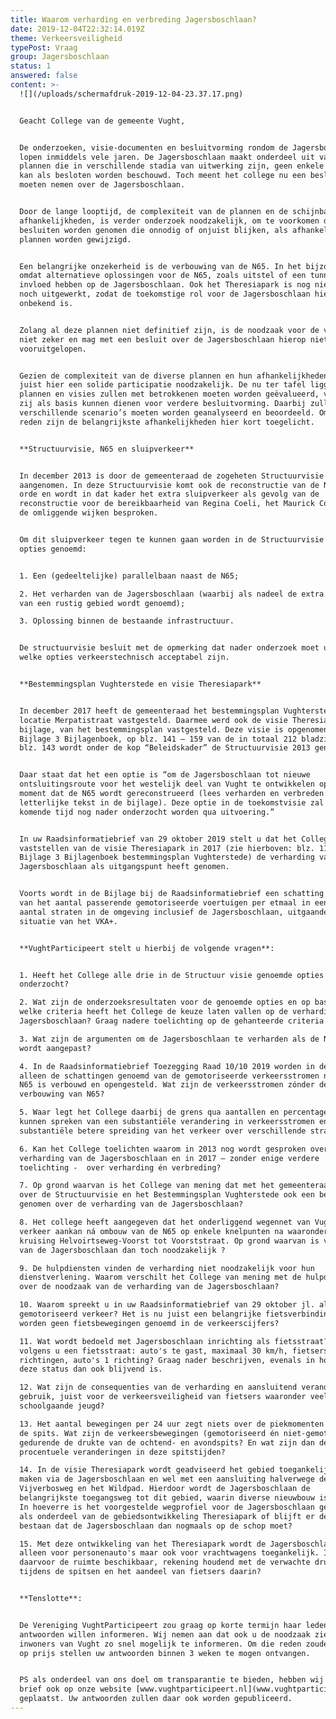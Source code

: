 ```yaml
---
title: Waarom verharding en verbreding Jagersboschlaan?
date: 2019-12-04T22:32:14.019Z
theme: Verkeersveiligheid
typePost: Vraag
group: Jagersboschlaan
status: 1
answered: false
content: >-
  ![](/uploads/schermafdruk-2019-12-04-23.37.17.png)


  Geacht College van de gemeente Vught,


  De onderzoeken, visie-documenten en besluitvorming rondom de Jagersboschlaan
  lopen inmiddels vele jaren. De Jagersboschlaan maakt onderdeel uit van diverse
  plannen die in verschillende stadia van uitwerking zijn, geen enkele daarvan
  kan als besloten worden beschouwd. Toch meent het college nu een besluit te
  moeten nemen over de Jagersboschlaan.


  Door de lange looptijd, de complexiteit van de plannen en de schijnbare
  afhankelijkheden, is verder onderzoek noodzakelijk, om te voorkomen dat
  besluiten worden genomen die onnodig of onjuist blijken, als afhankelijke
  plannen worden gewijzigd.


  Een belangrijke onzekerheid is de verbouwing van de N65. In het bijzonder
  omdat alternatieve oplossingen voor de N65, zoals uitstel of een tunnel, grote
  invloed hebben op de Jagersboschlaan. Ook het Theresiapark is nog niet zeker
  noch uitgewerkt, zodat de toekomstige rol voor de Jagersboschlaan hierin
  onbekend is.


  Zolang al deze plannen niet definitief zijn, is de noodzaak voor de verharding
  niet zeker en mag met een besluit over de Jagersboschlaan hierop niet worden
  vooruitgelopen.


  Gezien de complexiteit van de diverse plannen en hun afhankelijkheden, is
  juist hier een solide participatie noodzakelijk. De nu ter tafel liggende
  plannen en visies zullen met betrokkenen moeten worden geëvalueerd, voordat
  zij als basis kunnen dienen voor verdere besluitvorming. Daarbij zullen de
  verschillende scenario’s moeten worden geanalyseerd en beoordeeld. Om die
  reden zijn de belangrijkste afhankelijkheden hier kort toegelicht.


  **Structuurvisie, N65 en sluipverkeer**


  In december 2013 is door de gemeenteraad de zogeheten Structuurvisie
  aangenomen. In deze Structuurvisie komt ook de reconstructie van de N65 aan de
  orde en wordt in dat kader het extra sluipverkeer als gevolg van de
  reconstructie voor de bereikbaarheid van Regina Coeli, het Maurick College en
  de omliggende wijken besproken.


  Om dit sluipverkeer tegen te kunnen gaan worden in de Structuurvisie drie
  opties genoemd:


  1. Een (gedeeltelijke) parallelbaan naast de N65;

  2. Het verharden van de Jagersboschlaan (waarbij als nadeel de extra belasting
  van een rustig gebied wordt genoemd);

  3. Oplossing binnen de bestaande infrastructuur.


  De structuurvisie besluit met de opmerking dat nader onderzoek moet uitwijzen
  welke opties verkeerstechnisch acceptabel zijn.


  **Bestemmingsplan Vughterstede en visie Theresiapark**


  In december 2017 heeft de gemeenteraad het bestemmingsplan Vughterstede,
  locatie Merpatistraat vastgesteld. Daarmee werd ook de visie Theresiapark, als
  bijlage, van het bestemmingsplan vastgesteld. Deze visie is opgenomen in
  Bijlage 3 Bijlagenboek, op blz. 141 – 159 van de in totaal 212 bladzijden. Op
  blz. 143 wordt onder de kop “Beleidskader” de Structuurvisie 2013 genoemd.


  Daar staat dat het een optie is “om de Jagersboschlaan tot nieuwe
  ontsluitingsroute voor het westelijk deel van Vught te ontwikkelen op het
  moment dat de N65 wordt gereconstrueerd (lees verharden en verbreden:
  letterlijke tekst in de bijlage). Deze optie in de toekomstvisie zal in de
  komende tijd nog nader onderzocht worden qua uitvoering.” 


  In uw Raadsinformatiebrief van 29 oktober 2019 stelt u dat het College met het
  vaststellen van de visie Theresiapark in 2017 (zie hierboven: blz. 112 van
  Bijlage 3 Bijlagenboek bestemmingsplan Vughterstede) de verharding van de
  Jagersboschlaan als uitgangspunt heeft genomen.


  Voorts wordt in de Bijlage bij de Raadsinformatiebrief een schatting gegeven
  van het aantal passerende gemotoriseerde voertuigen per etmaal in een groot
  aantal straten in de omgeving inclusief de Jagersboschlaan, uitgaande van de
  situatie van het VKA+.


  **VughtParticipeert stelt u hierbij de volgende vragen**: 


  1. Heeft het College alle drie in de Structuur visie genoemde opties nader
  onderzocht?

  2. Wat zijn de onderzoeksresultaten voor de genoemde opties en op basis van
  welke criteria heeft het College de keuze laten vallen op de verharding van de
  Jagersboschlaan? Graag nadere toelichting op de gehanteerde criteria.

  3. Wat zijn de argumenten om de Jagersboschlaan te verharden als de N65 niet
  wordt aangepast?

  4. In de Raadsinformatiebrief Toezegging Raad 10/10 2019 worden in de bijlage
  alleen de schattingen genoemd van de gemotoriseerde verkeersstromen nádat de
  N65 is verbouwd en opengesteld. Wat zijn de verkeersstromen zónder de
  verbouwing van N65?

  5. Waar legt het College daarbij de grens qua aantallen en percentages om te
  kunnen spreken van een substantiële verandering in verkeersstromen en een
  substantiële betere spreiding van het verkeer over verschillende straten?

  6. Kan het College toelichten waarom in 2013 nog wordt gesproken over de
  verharding van de Jagersboschlaan en in 2017 – zonder enige verdere
  toelichting -  over verharding én verbreding?

  7. Op grond waarvan is het College van mening dat met het gemeenteraadsbesluit
  over de Structuurvisie en het Bestemmingsplan Vughterstede ook een besluit is
  genomen over de verharding van de Jagersboschlaan?

  8. Het college heeft aangegeven dat het onderliggend wegennet van Vught het
  verkeer aankan ná ombouw van de N65 op enkele knelpunten na waaronder de
  kruising Helvoirtseweg-Voorst tot Voorststraat. Op grond waarvan is verharding
  van de Jagersboschlaan dan toch noodzakelijk ?

  9. De hulpdiensten vinden de verharding niet noodzakelijk voor hun
  dienstverlening. Waarom verschilt het College van mening met de hulpdiensten
  over de noodzaak van de verharding van de Jagersboschlaan?

  10. Waarom spreekt u in uw Raadsinformatiebrief van 29 oktober jl. alleen over
  gemotoriseerd verkeer? Het is nu juist een belangrijke fietsverbinding. Waarom
  worden geen fietsbewegingen genoemd in de verkeerscijfers?

  11. Wat wordt bedoeld met Jagersboschlaan inrichting als fietsstraat? Wat is
  volgens u een fietsstraat: auto's te gast, maximaal 30 km/h, fietsers 2
  richtingen, auto's 1 richting? Graag nader beschrijven, evenals in hoeverre
  deze status dan ook blijvend is.

  12. Wat zijn de consequenties van de verharding en aansluitend veranderd
  gebruik, juist voor de verkeersveiligheid van fietsers waaronder veel
  schoolgaande jeugd?

  13. Het aantal bewegingen per 24 uur zegt niets over de piekmomenten gedurende
  de spits. Wat zijn de verkeersbewegingen (gemotoriseerd én niet-gemotoriseerd)
  gedurende de drukte van de ochtend- en avondspits? En wat zijn dan de
  procentuele veranderingen in deze spitstijden?

  14. In de visie Theresiapark wordt geadviseerd het gebied toegankelijk te
  maken via de Jagersboschlaan en wel met een aansluiting halverwege de
  Vijverbosweg en het Wildpad. Hierdoor wordt de Jagersboschlaan de
  belangrijkste toegangsweg tot dit gebied, waarin diverse nieuwbouw is gepland.
  In hoeverre is het voorgestelde wegprofiel voor de Jagersboschlaan geschikt
  als onderdeel van de gebiedsontwikkeling Theresiapark of blijft er de kans
  bestaan dat de Jagersboschlaan dan nogmaals op de schop moet?

  15. Met deze ontwikkeling van het Theresiapark wordt de Jagersboschlaan niet
  alleen voor personenauto's maar ook voor vrachtwagens toegankelijk. Is
  daarvoor de ruimte beschikbaar, rekening houdend met de verwachte drukte
  tijdens de spitsen en het aandeel van fietsers daarin?


  **Tenslotte**:


  De Vereniging VughtParticipeert zou graag op korte termijn haar leden over uw
  antwoorden willen informeren. Wij nemen aan dat ook u de noodzaak ziet de
  inwoners van Vught zo snel mogelijk te informeren. Om die reden zouden wij het
  op prijs stellen uw antwoorden binnen 3 weken te mogen ontvangen.


  PS als onderdeel van ons doel om transparantie te bieden, hebben wij deze
  brief ook op onze website [www.vughtparticipeert.nl](www.vughtparticipeert.nl)
  geplaatst. Uw antwoorden zullen daar ook worden gepubliceerd.
---
```


